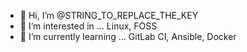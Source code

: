 - 👋 Hi, I’m @STRING_TO_REPLACE_THE_KEY
- 👀 I’m interested in ... Linux, FOSS
- 🌱 I’m currently learning ... GitLab CI, Ansible, Docker

<!---
- 💞️ I’m looking to collaborate on ... 
- 📫 How to reach me ... 

STRING_TO_REPLACE_THE_KEYSTRING_TO_REPLACE_THE_KEY is a ✨ special ✨ repository because its `README.md` (this file) appears on your GitHub profile.
You can click the Preview link to take a look at your changes.
--->

